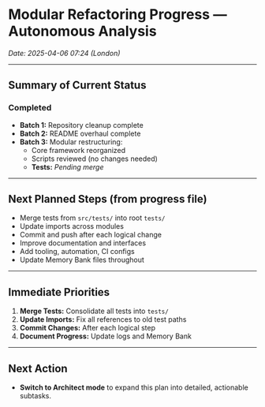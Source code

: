 # Modular Refactoring Progress — Autonomous Analysis  
*Date: 2025-04-06 07:24 (London)*

---

## Summary of Current Status

### Completed
- **Batch 1:** Repository cleanup complete
- **Batch 2:** README overhaul complete
- **Batch 3:** Modular restructuring:  
  - Core framework reorganized  
  - Scripts reviewed (no changes needed)  
  - **Tests:** *Pending merge*

---

## Next Planned Steps (from progress file)

- Merge tests from `src/tests/` into root `tests/`
- Update imports across modules
- Commit and push after each logical change
- Improve documentation and interfaces
- Add tooling, automation, CI configs
- Update Memory Bank files throughout

---

## Immediate Priorities

1. **Merge Tests:** Consolidate all tests into `tests/`
2. **Update Imports:** Fix all references to old test paths
3. **Commit Changes:** After each logical step
4. **Document Progress:** Update logs and Memory Bank

---

## Next Action

- **Switch to Architect mode** to expand this plan into detailed, actionable subtasks.